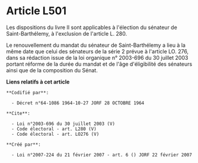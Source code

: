 # Article L501

Les dispositions du livre II sont applicables à l'élection du sénateur de Saint-Barthélemy, à l'exclusion de l'article L.
280. 

Le renouvellement du mandat du sénateur de Saint-Barthélemy a lieu à la même date que celui des sénateurs de la série 2
prévue à l'article LO. 276, dans sa rédaction issue de la loi organique n° 2003-696 du 30 juillet 2003 portant réforme de la
durée du mandat et de l'âge d'éligibilité des sénateurs ainsi que de la composition du Sénat.

**Liens relatifs à cet article**

	**Codifié par**:

	  - Décret n°64-1086 1964-10-27 JORF 28 OCTOBRE 1964

	**Cite**:

	  - Loi n°2003-696 du 30 juillet 2003 (V)
	  - Code électoral - art. L280 (V)
	  - Code électoral - art. LO276 (V)

	**Créé par**:

	  - Loi n°2007-224 du 21 février 2007 - art. 6 () JORF 22 février 2007
